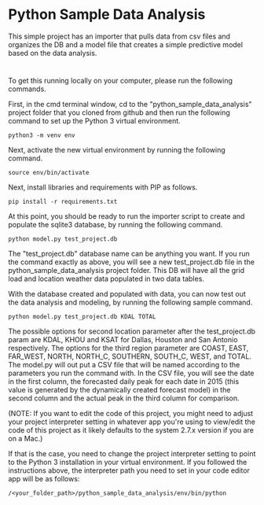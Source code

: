 # Python Sample Data Analysis
This simple project has an importer that pulls data from csv files and organizes the DB and a model file that creates a simple predictive model based on the data analysis.
#
To get this running locally on your computer, please run the following commands.

First, in the cmd terminal window, cd to the "python_sample_data_analysis" project folder that you cloned from github and then run the following command to set up the Python 3 virtual environment.
```
python3 -m venv env
```
Next, activate the new virtual environment by running the following command.
```
source env/bin/activate
```
Next, install libraries and requirements with PIP as follows.
```
pip install -r requirements.txt
```
At this point, you should be ready to run the importer script to create and populate the sqlite3 database, by running the following command.
```
python model.py test_project.db
```
The "test_project.db" database name can be anything you want. If you run the command exactly as above, you will see a new test_project.db file in the python_sample_data_analysis project folder. This DB will have all the grid load and location weather data populated in two data tables.

With the database created and populated with data, you can now test out the data analysis and modeling, by running the following sample command.
```
python model.py test_project.db KDAL TOTAL
```
The possible options for second location parameter after the test_project.db param are KDAL, KHOU and KSAT for Dallas, Houston and San Antonio respectively. The options for the third region parameter are COAST, EAST, FAR_WEST, NORTH, NORTH_C, SOUTHERN, SOUTH_C, WEST, and TOTAL. 
The model.py will out put a CSV file that will be named according to the parameters you run the command with. In the CSV file, you will see the date in the first column, the forecasted daily peak for each date in 2015 (this value is generated by the dynamically created forecast model) in the second column and the actual peak in the third column for comparison. 

(NOTE: If you want to edit the code of this project, you might need to adjust your project interpreter setting in whatever app you're using to view/edit the code of this project as it likely defaults to the system 2.7.x version if you are on a Mac.)

If that is the case, you need to change the project interpreter setting to point to the Python 3 installation in your virtual environment. If you followed the instructions above, the interpreter path you need to set in your code editor app will be as follows:
```
/<your_folder_path>/python_sample_data_analysis/env/bin/python
```
